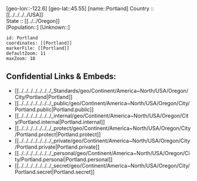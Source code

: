 ﻿---
location: [45.55,-122.6] 
mapzoom: [7,12] 
mapmarker: city 
type: City
tags:
- geo/City


SpocWebEntityId: 33478
isDeleted: false
confidential: public

---
[geo-lon::-122.6] 
[geo-lat::45.55] 
[name::Portland] 
Country :: [[../../../../USA]]  
State :: [[../../Oregon]]  
[Population::] 
[Unknown::] 


```leaflet
id: Portland
coordinates: [[Portland]] 
markerFile: [[Portland]] 
defaultZoom: 11 
maxZoom: 18
```


## Confidential Links & Embeds: 
- [[../../../../../../../_Standards/geo/Continent/America~North/USA/Oregon/City/Portland|Portland]] 
- [[../../../../../../../_public/geo/Continent/America~North/USA/Oregon/City/Portland.public|Portland.public]] 
- [[../../../../../../../_internal/geo/Continent/America~North/USA/Oregon/City/Portland.internal|Portland.internal]] 
- [[../../../../../../../_protect/geo/Continent/America~North/USA/Oregon/City/Portland.protect|Portland.protect]] 
- [[../../../../../../../_private/geo/Continent/America~North/USA/Oregon/City/Portland.private|Portland.private]] 
- [[../../../../../../../_personal/geo/Continent/America~North/USA/Oregon/City/Portland.personal|Portland.personal]] 
- [[../../../../../../../_secret/geo/Continent/America~North/USA/Oregon/City/Portland.secret|Portland.secret]] 
